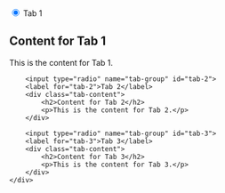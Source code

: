<!DOCTYPE html>
<html lang="en">
<head>
    <meta charset="UTF-8">
    <meta name="viewport" content="width=device-width, initial-scale=1.0">
    <title>Tabset Example</title>
    <link rel="stylesheet" href="styles.css">
</head>
<body>
    <div class="tabs">
        <input type="radio" name="tab-group" id="tab-1" checked>
        <label for="tab-1">Tab 1</label>
        <div class="tab-content">
            <h2>Content for Tab 1</h2>
            <p>This is the content for Tab 1.</p>
        </div>

        <input type="radio" name="tab-group" id="tab-2">
        <label for="tab-2">Tab 2</label>
        <div class="tab-content">
            <h2>Content for Tab 2</h2>
            <p>This is the content for Tab 2.</p>
        </div>

        <input type="radio" name="tab-group" id="tab-3">
        <label for="tab-3">Tab 3</label>
        <div class="tab-content">
            <h2>Content for Tab 3</h2>
            <p>This is the content for Tab 3.</p>
        </div>
    </div>
</body>
</html>
